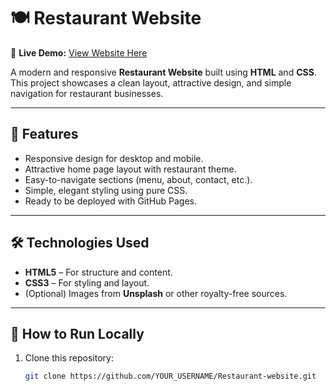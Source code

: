 # 🍽️ Restaurant Website
🔗 **Live Demo:** [View Website Here](https://DevaAnandPrabhu.github.io/Restaurant-website/)

A modern and responsive **Restaurant Website** built using **HTML** and **CSS**.  
This project showcases a clean layout, attractive design, and simple navigation for restaurant businesses.

---

## 🌟 Features
- Responsive design for desktop and mobile.
- Attractive home page layout with restaurant theme.
- Easy-to-navigate sections (menu, about, contact, etc.).
- Simple, elegant styling using pure CSS.
- Ready to be deployed with GitHub Pages.

---

## 🛠️ Technologies Used
- **HTML5** – For structure and content.
- **CSS3** – For styling and layout.
- (Optional) Images from **Unsplash** or other royalty-free sources.

---

## 🚀 How to Run Locally
1. Clone this repository:
   ```bash
   git clone https://github.com/YOUR_USERNAME/Restaurant-website.git



